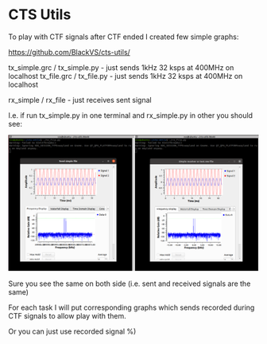# CTS Utils

To play with CTF signals after CTF ended I created few simple graphs: 

https://github.com/BlackVS/cts-utils/


tx_simple.grc / tx_simple.py - just sends 1kHz 32 ksps at 400MHz on localhost
tx_file.grc / tx_file.py - just sends 1kHz 32 ksps at 400MHz on localhost

rx_simple / rx_file - just receives sent signal

I.e. if run tx_simple.py in one terminal and rx_simple.py in other you should see:

![Sample test](img/cts_utils_test.png)

Sure you see the same on both side (i.e. sent and received signals are the same)

For each task I will put corresponding graphs which sends recorded during CTF signals to allow play with them.

Or you can just use recorded signal %)

